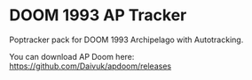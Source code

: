# DOOM 1993 AP Tracker
Poptracker pack for DOOM 1993 Archipelago with Autotracking.

You can download AP Doom here: https://github.com/Daivuk/apdoom/releases
